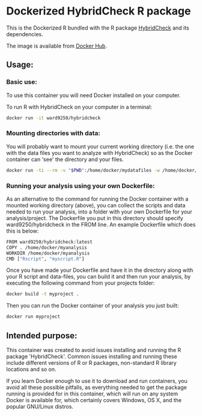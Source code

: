 Dockerized HybridCheck R package
================================

This is the Dockerized R bundled with the R package [HybridCheck](http://ward9250.github.io/HybridCheck/index.html) and its
dependencies.

The image is available from
[Docker Hub](https://registry.hub.docker.com/u/ward9250/hybridcheck/).

## Usage:

### Basic use:

To use this container you will need Docker installed on your computer.

To run R with HybridCheck on your computer in a terminal:

```sh
docker run -it ward9250/hybridcheck
```

### Mounting directories with data:

You will probably want to mount your current working directory (i.e. the one
with the data files you want to analyze with HybridCheck) so as the Docker
container can 'see' the directory and your files.

```sh
docker run -ti --rm -v "$PWD":/home/docker/mydatafiles -w /home/docker/mydatafiles -u docker r-base
```

### Running your analysis using your own Dockerfile:

As an alternative to the command for running the Docker container with a mounted
working directory (above), you can collect the scripts and data needed to run
your analysis, into a folder with your own Dockerfile for your analysis/project.
The Dockerfile you put in this directory should specify ward9250/hybridcheck in
the FROM line. An example Dockerfile which does this is below:

```sh
FROM ward9250/hybridcheck:latest
COPY . /home/docker/myanalysis
WORKDIR /home/docker/myanalysis
CMD ["Rscript", "myscript.R"]
```

Once you have made your Dockerfile and have it in the directory along with your
R script and data-files, you can build it and then run your analysis,
by executing the following command from your projects folder:

```sh
docker build -t myproject .
```

Then you can run the Docker container of your analysis you just built:

```sh
docker run myproject
```

## Intended purpose:

This container was created to avoid issues installing and running the R package
'HybridCheck'. Common issues installing and running these include
different versions of R or R packages, non-standard R library locations and so
on.

If you learn Docker enough to use it to download and run containers, you avoid
all these possible pitfalls, as everything needed to get the package running is
provided for in this container, which will run on any system Docker is
available for, which certainly covers Windows, OS X, and the popular GNU/Linux
distros.
